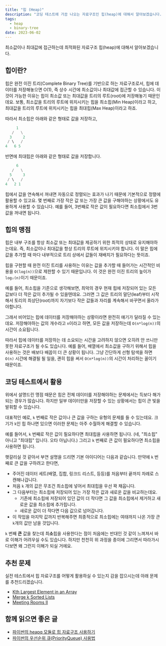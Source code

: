 ```yaml
---
title: "힙 (Heap)"
description: "코딩 테스트에 가끔 나오는 자료구조인 힙(heap)에 대해서 알아보겠습니다."
tags:
  - heap
  - binary-tree
date: 2023-06-02
---
```


최소값이나 최대값에 접근하는데 최적화된 자료구조 힙(heap)에 대해서 알아보겠습니다.

## 힙이란?

힙은 완전 이진 트리(Complete Binary Tree)를 기반으로 하는 자료구조로서, 힙에 데이터를 저장해놓으면 O(1), 즉 상수 시간에 최소값이나 최대값에 접근할 수 있습니다.
이 것이 가능한 이유는 힙이 최소값 또는 최대값을 트리의 루트(root)에 저장해놓기 때문인데요.
보통, 최소값을 트리의 루트에 위치시키는 힙을 최소힙(Min Heap)이라고 하고, 최대값을 트리의 루트에 위치시키는 힙을 최대힙(Max Heap)이라고 하죠.

따라서 최소힙은 아래와 같은 형태로 값을 저장하고,

```py
     1
   /   \
  3     2
 / \   /
4   6 5
```

반면에 최대힙은 아래와 같은 형태로 값을 저장합니다.

```py
     6
   /   \
  5     3
 / \   /
4   2 1
```

힙에서 값을 연속해서 꺼내면 자동으로 정렬되는 효과가 나기 때문에 기본적으로 정렬에 활용할 수 있고요.
몇 번째로 가장 작은 값 또는 가장 큰 값을 구해야하는 상황에서도 유용하게 사용할 수 있습니다.
예를 들어, 3번째로 작은 값이 필요하다면 최소힙에서 3번 값을 꺼내면 됩니다.

## 힙의 맹점

힙은 내부 구조를 항상 최소값 또는 최대값을 제공하기 위한 최적의 상태로 유지해야하는데요.
즉, 최소값이나 최대값을 항상 트리의 루트에 위치시키야 합니다.
이 말은 힙에 값을 추가할 때 마다 내부적으로 트리 상에서 값들이 재배치가 필요하다는 뜻이죠.

힙을 구현할 때 완전 이진 트리를 사용하는 이유는 값을 추가할 때 들어가는 시간적인 비용을 `O(log(n))`으로 제한할 수 있기 때문입니다.
이 것은 완전 이진 트리의 높이가 `log₂(n)`이기 때문이죠.

예를 들어, 최소힙을 기준으로 생각해보면, 최악의 경우 현재 힙에 저장되어 있는 모든 값보다 더 작은 값이 추가될 수 있을텐데요.
그러면 그 값은 트리의 말단(leaf)부터 시작해서 토리의 최상단(root)까지 자기보다 작은 값들과 자리를 계속해서 바꾸면서 올라가야합니다.

그래서 비어있는 힙에 데이터를 저장해야하는 상황이라면 완전히 얘기가 달라질 수 있는데요.
저장해야하는 값의 개수라고 `n`이라고 하면, 모든 값을 저장하는데 `O(n*log(n))`의 시간이 소요됩니다.

따라서 힙에 데이터를 저장하는 데 소요되는 시간을 고려하지 않으면 오히려 안 쓰니만 못한 자료구조가 될 수도 있습니다.
예를 들어, 배열에서 최소값을 구하기 위해서 힙을 사용하는 것은 배보다 배꼽이 더 큰 상황이 됩니다.
그냥 간단하게 선형 탐색을 하면 `O(n)` 시간에 해결될 될 일을, 괜히 힙을 써서 `O(n*log(n))`의 시간이 처리하는 꼴이기 때문이죠.

## 코딩 테스트에서 활용

위에서 설명드린 맹점 때문은 힘은 전체 데이터를 저장해야하는 문제에서는 득보다 해가 되는 경우가 많습니다.
하지만 일부 데이터만을 저장할 수 있는 상황에서는 힙이 큰 빛을 발휘할 수 있습니다.

대표적인 예로, `k` 번째로 작은 값이나 큰 값을 구하는 유형의 문제를 들 수 있는데요.
크기가 `k`인 힙 하나면 있으면 이러한 문제는 아주 수월하게 해결할 수 있습니다.

예를 들어서, `k` 번째로 작은 값이 필요하다면 최대힙을 사용하면 됩니다.
(네, "최소힙" 아니고 "최대힙" 입니다. 오타 아닙니다.)
그리고 `k` 번째로 큰 값이 필요하다면 최소힙을 사용하면 됩니다.

햇갈리실 것 같아서 부연 설명을 드리면 기본 아이디어는 다음과 같습니다.
만약에 `k` 번째로 큰 값을 구하려고 한다면,

- 주어진 데이터 세트(배열, 집합, 링크드 리스트, 등등)를 처음부터 끝까지 차례로 스캔해나갑니다.
- 처음 `k` 개의 값은 무조건 최소힙에 넣어서 최대힙을 우선 꽉 채웁니다.
- 그 다음부터는 최소힙에 저장되어 있는 가장 작은 값과 새로운 값을 비교하는데요.
  - 기존에 최소힙에 저장되어 있던 값이 더 작다면 그 값을 최소힙에서 제거하고 새로운 값을 최소힙에 추가힙니다.
  - 새로운 값이 더 작다면 다음 값으로 넘어갑니다.
- 이 작업을 마지막 값까지 반복해주면 최종적으로 최소힙에는 여태까지 나온 가장 큰 `k`개의 값만 남을 것입니다.

`k` 번째 **큰** 값을 찾는데 최**소**힙을 사용한다는 점이 처음에는 반대인 것 같이 느껴져서 바로 이해가 어려우실 수도 있습니다.
하지만 천천히 위 과정을 종이에 그리면서 따라가시다보면 왜 그런지 이해가 되실 거에요.

## 추천 문제

실전 테스트에서 힙 자료구조를 어떻게 활용하실 수 있는지 감을 잡으시는데 아래 문제를 추천드리겠습니다.

- [Kth Largest Element in an Array](/problems/kth-largest-element-in-an-array/)
- [Merge k Sorted Lists](/problems/merge-k-sorted-lists/)
- [Meeting Rooms II](/problems/meeting-rooms-ii/)

## 함께 읽으면 좋은 글

- [파이썬의 heapq 모듈로 힙 자료구조 사용하기](https://www.daleseo.com/python-heapq/)
- [파이썬의 우선순위 큐(PriorityQueue) 사용법](https://www.daleseo.com/python-priority-queue/)
